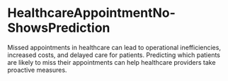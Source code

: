 # HealthcareAppointmentNo-ShowsPrediction
Missed appointments in healthcare can lead to operational inefficiencies, increased costs, and delayed care for patients. Predicting which patients are likely to miss their appointments can help healthcare providers take proactive measures.
